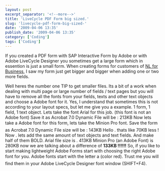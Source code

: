 ```yaml
---
layout: post
excerpt_separator: '<!--more-->'
title: 'LiveCycle PDF Form big sized.'
slug: 'livecycle-pdf-form-big-sized-'
date: '2009-04-06 13:35'
publish_date: '2009-04-06 13:35'
category: ['Coding']
tags: ['Coding']
---
```

If you created a PDF form with SAP Interactive Form by Adobe or with Adobe
LiveCycle Designer you sometimes get a large form which in essention is just a
small form. When creating forms for customers of [NL for
Business](http://www.nl4b.com/ "NL4B Adobe LiveCycle Form Designer, big
form."), I saw my form just get bigger and bigger when adding one or two more
fields.  
  
Well heres the number one TIP to get smaller files. Its a bit of a work when
dealing with multi page or large number of fields / text pages but you will
have to remove all the fonts from your fields, texts and other text objects
and choose a Adobe font for it. Yes, I understand that sometimes this is not
according to your layout specs, but let me give you a example. 1 form, 1
field, 1 text object. Lets take the font Arial for this job. (this font is not
an Adobe font) Save it as Acrobat 7.0 Dynamic File will be : 213KB Now lets
take a Adobe font for this form, lets take the Minion Pro font. Save the
form as Acrobat 7.0 Dynamic File size will be : 143KB Hello . thats like 70KB
less ! Now . lets add the same amount of text objects and text fields. And
make half of them BOLD. Arial file size is . 413KB Minion Pro (an Adobe Font)
is 280KB now we are talking about a difference of **133KB !!!!!!** So, if you
like to start making lightweight Adobe Forms start with choosing the right
Adobe font for you. Adobe fonts start with the letter a (color red). Trust
me you will find them in your Adobe LiveCycle Designer font window (SHIFT+F4).

